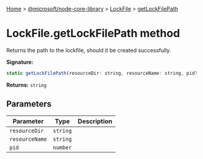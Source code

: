 [Home](./index) &gt; [@microsoft/node-core-library](./node-core-library.md) &gt; [LockFile](./node-core-library.lockfile.md) &gt; [getLockFilePath](./node-core-library.lockfile.getlockfilepath.md)

# LockFile.getLockFilePath method

Returns the path to the lockfile, should it be created successfully.

**Signature:**
```javascript
static getLockFilePath(resourceDir: string, resourceName: string, pid?: number): string;
```
**Returns:** `string`

## Parameters

|  Parameter | Type | Description |
|  --- | --- | --- |
|  `resourceDir` | `string` |  |
|  `resourceName` | `string` |  |
|  `pid` | `number` |  |

